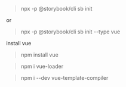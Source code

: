 <!-- install vue by npm

> npm install vue

install vue cli

> npm i -g @vue/cli

> npx @vue/cli create myapp

---

install storybook

> npx sb@next init

define type -->

> npx -p @storybook/cli sb init

or

> npx -p @storybook/cli sb init --type vue

install vue

> npm install vue

> npm i vue-loader

> npm i --dev vue-template-compiler
